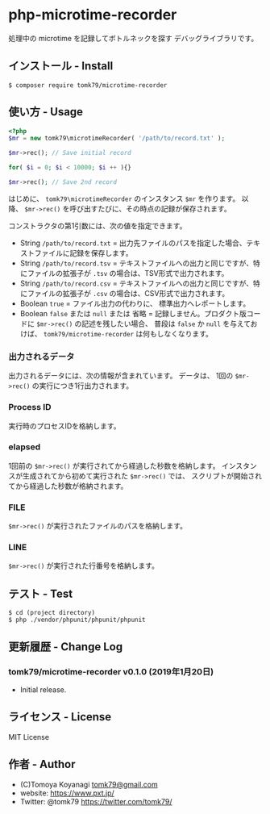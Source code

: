 # php-microtime-recorder
処理中の microtime を記録してボトルネックを探す デバッグライブラリです。

## インストール - Install

```
$ composer require tomk79/microtime-recorder
```


## 使い方 - Usage

```php
<?php
$mr = new tomk79\microtimeRecorder( '/path/to/record.txt' );

$mr->rec(); // Save initial record

for( $i = 0; $i < 10000; $i ++ ){}

$mr->rec(); // Save 2nd record
```

はじめに、 `tomk79\microtimeRecorder` のインスタンス `$mr` を作ります。
以降、 `$mr->rec()` を呼び出すたびに、その時点の記録が保存されます。

コンストラクタの第1引数には、次の値を指定できます。

- String `/path/to/record.txt` = 出力先ファイルのパスを指定した場合、テキストファイルに記録を保存します。
- String `/path/to/record.tsv` = テキストファイルへの出力と同じですが、特にファイルの拡張子が `.tsv` の場合は、TSV形式で出力されます。
- String `/path/to/record.csv` = テキストファイルへの出力と同じですが、特にファイルの拡張子が `.csv` の場合は、CSV形式で出力されます。
- Boolean `true` = ファイル出力の代わりに、 標準出力へレポートします。
- Boolean `false` または `null` または 省略 = 記録しません。プロダクト版コードに `$mr->rec()` の記述を残したい場合、 普段は `false` か `null` を与えておけば、 `tomk79/microtime-recorder` は何もしなくなります。


### 出力されるデータ

出力されるデータには、次の情報が含まれています。
データは、 1回の `$mr->rec()` の実行につき1行出力されます。

### Process ID

実行時のプロセスIDを格納します。

### elapsed

1回前の `$mr->rec()` が実行されてから経過した秒数を格納します。
インスタンスが生成されてから初めて実行された `$mr->rec()` では、 スクリプトが開始されてから経過した秒数が格納されます。

### FILE

`$mr->rec()` が実行されたファイルのパスを格納します。

### LINE

`$mr->rec()` が実行された行番号を格納します。


## テスト - Test

```
$ cd (project directory)
$ php ./vendor/phpunit/phpunit/phpunit
```


## 更新履歴 - Change Log

### tomk79/microtime-recorder v0.1.0 (2019年1月20日)

- Initial release.


## ライセンス - License

MIT License


## 作者 - Author

- (C)Tomoya Koyanagi <tomk79@gmail.com>
- website: <https://www.pxt.jp/>
- Twitter: @tomk79 <https://twitter.com/tomk79/>
